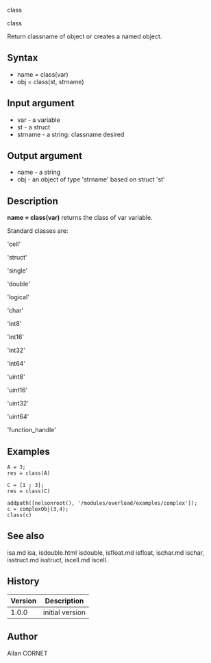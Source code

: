 



class


class

Return classname of object or creates a named object.

## Syntax

- name = class(var)
- obj = class(st, strname)

## Input argument

 - var - a variable
 - st - a struct
 - strname - a string: classname desired

## Output argument

 - name - a string
 - obj - an object of type 'strname' based on struct 'st'

## Description


  <p><b>name = class(var)</b> returns the class of var variable.</p>
  <p>Standard classes are:</p>
  <p>'cell'</p>
  <p>'struct'</p>
  <p>'single'</p>
  <p>'double'</p>
  <p>'logical'</p>
  <p>'char'</p>
  <p>'int8'</p>
  <p>'int16'</p>
  <p>'int32'</p>
  <p>'int64'</p>
  <p>'uint8'</p>
  <p>'uint16'</p>
  <p>'uint32'</p>
  <p>'uint64'</p>
  <p>'function_handle'</p>


## Examples

```Nelson
A = 3;
res = class(A)
```
```Nelson
C = [1 ; 3];
res = class(C)
```
```Nelson
addpath([nelsonroot(), '/modules/overload/examples/complex']);
c = complexObj(3,4);
class(c)
```

## See also

isa.md isa, isdouble.html isdouble, isfloat.md isfloat, ischar.md ischar, isstruct.md isstruct, iscell.md iscell.
## History

|Version|Description|
|------|------|
|1.0.0|initial version|


## Author

Allan CORNET



